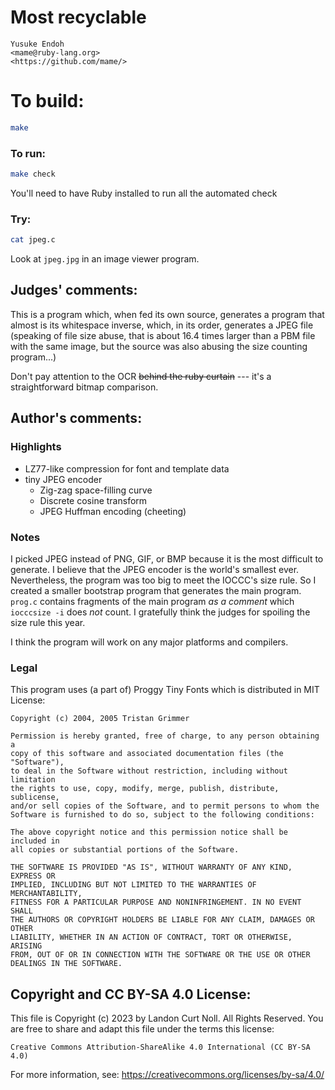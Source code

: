 # Most recyclable

    Yusuke Endoh  
    <mame@ruby-lang.org>  
    <https://github.com/mame/>  

# To build:

```sh
make
```

### To run:

```sh
make check
```

You'll need to have Ruby installed to run all the automated check

### Try:

```sh
cat jpeg.c
```

Look at `jpeg.jpg` in an image viewer program.

## Judges' comments:
    
This is a program which, when fed its own source, generates a program that almost is its whitespace inverse,
which, in its order, generates a JPEG file (speaking of file size abuse, that is about 16.4 times 
larger than a PBM file with the same image, but the source was also abusing the size counting program...)

Don't pay attention to the OCR ~~behind the ruby curtain~~ --- it's a straightforward bitmap comparison.

## Author's comments:

### Highlights

* LZ77-like compression for font and template data
* tiny JPEG encoder
  * Zig-zag space-filling curve
  * Discrete cosine transform
  * JPEG Huffman encoding (cheeting)

### Notes

I picked JPEG instead of PNG, GIF, or BMP
because it is the most difficult to generate.
I believe that the JPEG encoder is the world's smallest ever.
Nevertheless, the program was too big to meet the IOCCC's size rule.
So I created a smaller bootstrap program that generates the main program.
`prog.c` contains fragments of the main program *as a comment*
which `iocccsize -i` does *not* count.
I gratefully think the judges for spoiling the size rule this year.

I think the program will work on any major platforms and compilers.

### Legal

This program uses (a part of) Proggy Tiny Fonts
which is distributed in MIT License:

    Copyright (c) 2004, 2005 Tristan Grimmer

    Permission is hereby granted, free of charge, to any person obtaining a
    copy of this software and associated documentation files (the "Software"),
    to deal in the Software without restriction, including without limitation
    the rights to use, copy, modify, merge, publish, distribute, sublicense,
    and/or sell copies of the Software, and to permit persons to whom the
    Software is furnished to do so, subject to the following conditions:

    The above copyright notice and this permission notice shall be included in
    all copies or substantial portions of the Software.

    THE SOFTWARE IS PROVIDED "AS IS", WITHOUT WARRANTY OF ANY KIND, EXPRESS OR
    IMPLIED, INCLUDING BUT NOT LIMITED TO THE WARRANTIES OF MERCHANTABILITY,
    FITNESS FOR A PARTICULAR PURPOSE AND NONINFRINGEMENT. IN NO EVENT SHALL
    THE AUTHORS OR COPYRIGHT HOLDERS BE LIABLE FOR ANY CLAIM, DAMAGES OR OTHER
    LIABILITY, WHETHER IN AN ACTION OF CONTRACT, TORT OR OTHERWISE, ARISING
    FROM, OUT OF OR IN CONNECTION WITH THE SOFTWARE OR THE USE OR OTHER
    DEALINGS IN THE SOFTWARE.

## Copyright and CC BY-SA 4.0 License:

This file is Copyright (c) 2023 by Landon Curt Noll.  All Rights Reserved.
You are free to share and adapt this file under the terms this license:

    Creative Commons Attribution-ShareAlike 4.0 International (CC BY-SA 4.0)

For more information, see: https://creativecommons.org/licenses/by-sa/4.0/
